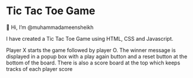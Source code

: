 # Tic Tac Toe Game

👋 Hi, I’m @muhammadameensheikh

I have created a Tic Tac Toe Game using HTML, CSS and Javascript. 

Player X starts the game followed by player O. The winner message is displayed in a popup box with a play again button and a reset button at the bottom of the board. There is also a score board at the top which keeps tracks of each player score
